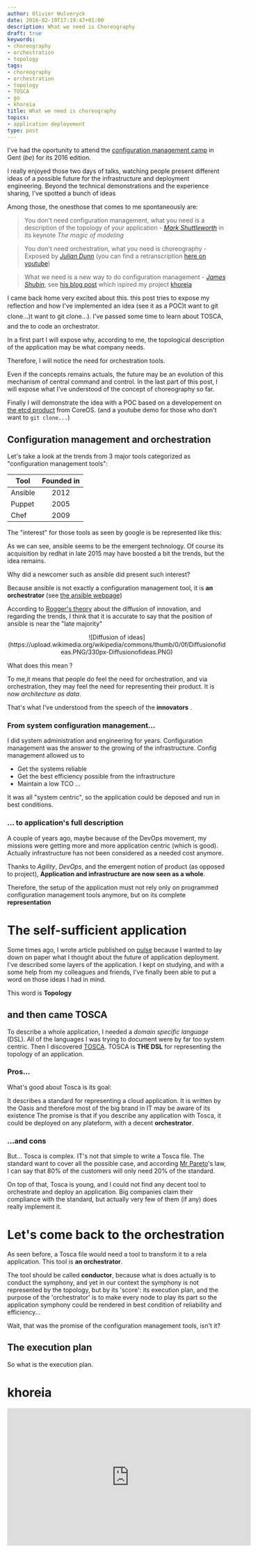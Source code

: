 ```yaml
---
author: Olivier Wulveryck
date: 2016-02-10T17:19:47+01:00
description: What we need is Choreography
draft: true
keywords:
- choreography
- orchestration
- topology
tags:
- choreography
- orchestration
- topology
- TOSCA
- go
- khoreia
title: What we need is choreography
topics:
- application deployement
type: post
---
```


I've had the oportunity to attend the [configuration management camp](http://cfgmgmtcamp.eu/) in Gent (_be_) for its 2016 edition.

I really enjoyed those two days of talks, watching people present different ideas of a possible future for
the infrastructure and deployment engineering. 
Beyond the technical demonstrations and the experience sharing, I've spotted a bunch of ideas

Among those, the onesthose that comes to me spontaneously are:

> You don't need configuration management, what you need is a description of the topology of your application - *[Mark Shuttleworth](http://www.markshuttleworth.com/biography)* in its keynote _The magic of modeling_

> You don't need orchestration, what you need is choreography - Exposed by _[Julian Dunn](https://www.linkedin.com/in/julian)_
(you can find a retranscription [here on youtube](https://www.youtube.com/watch?v=kfF9IATUask))

> What we need is a new way to do configuration management - _[James Shubin](https://www.linkedin.com/in/james-shubin-74a89a44)_, see [his blog post](https://ttboj.wordpress.com/2016/01/18/next-generation-configuration-mgmt/) which ispired my project [khoreia](http://github.com/owulveryck/khoreia)

I came back home very excited about this.
this post tries to expose my reflection and how I've implemented an idea (see it as a POC)t want to git clone...)t want to git clone...).
I've passed some time to learn about TOSCA, and the to code an orchestrator. 

In a first part I will expose why, according to me, the topological description of the application may be what
company needs.

Therefore, I will notice the need for orchestration tools.

Even if the concepts remains actuals, the future may be an evolution of this mechanism of central command and control. 
In the last part of this post, I will expose what I've understood of the concept of choreography so far.

Finally I will demonstrate the idea with a POC based on a developement on [the etcd product](https://github.com/coreos/etcd) from CoreOS.
(and a youtube demo for those who don't want to `git clone...`)


## Configuration management and orchestration

Let's take a look at the trends from 3 major tools categorized as "configuration management tools":

| Tool        | Founded in |
| ----------- |:----------:|
| Ansible     | 2012       |
| Puppet      | 2005       |
| Chef        | 2009       |

The "interest" for those tools as seen by google is be represented like this:

<center>
<script type="text/javascript" src="//www.google.com/trends/embed.js?hl=en&q=/m/0k0vzjb,+/m/03d3cjz,+/m/05zxlz3,+/m/0hn8c6s&date=1/2014+25m&cmpt=q&tz=Etc/GMT-1&tz=Etc/GMT-1&content=1&cid=TIMESERIES_GRAPH_0&export=5&w=700&h=350"></script>
</center>

As we can see, ansible seems to be the emergent technology. Of course its acquisition by redhat in late 2015 may have boosted a bit the trends,
but the idea remains.

Why did a newcomer such as ansible did present such interest?

Because ansible is not exactly a configuration management tool, it is **an orchestrator** (see [the ansible webpage](https://www.ansible.com/orchestration))

According to [Rogger's theory](https://en.wikipedia.org/wiki/Diffusion_of_innovations) about the diffusion of innovation, and regarding the trends, I think that it is accurate to say
that the position of ansible is near the "late majority"
<center>
![Diffusion of ideas](https://upload.wikimedia.org/wikipedia/commons/thumb/0/0f/Diffusionofideas.PNG/330px-Diffusionofideas.PNG)
</center>

What does this mean ?

To me,it means that people do feel the need for orchestration, and via orchestration, they may feel the need for representing their product.
It is now *architecture as data*.

That's what I've understood from the speech of the __innovators__ .

### From system configuration management...

I did system administration and engineering for years. Configuration management was the answer to the growing of the infrastructure.
Config management allowed us to

- Get the systems reliable
- Get the best efficiency possible from the infrastructure
- Maintain a low TCO
...

It was all "system centric", so the application could be deposed and run in best conditions.

### ... to application's full description

A couple of years ago, maybe because of the DevOps movement, my missions were getting more and more application centric (which is good). 
Actually infrastructure has not been considered as a needed cost anymore.

Thanks to _Agility_, _DevOps_, and the emergent notion of product (as opposed to project), **Application and infrastructure are now seen as a whole**.  

Therefore, the setup of the application must not rely only on programmed configuration management tools anymore, but on its complete **representation**

# The self-sufficient application

Some times ago, I wrote article published on [pulse](https://www.linkedin.com/pulse/from-integration-self-sufficient-application-olivier-wulveryck?trk=prof-post) because I wanted to lay down on paper what I thought about the future of application deployment.
I've described some layers of the application.
I kept on studying, and with a some help from my colleagues and friends, I've  finally been able to put a word on those ideas I had in mind.

This word is **Topology**

## and then came TOSCA

To describe a whole application, I needed a _domain specific language_ (DSL).
All of the languages I was trying to document were by far too system centric.
Then I discovered [TOSCA](http://docs.oasis-open.org/tosca/TOSCA-Simple-Profile-YAML/v1.0/csprd01/TOSCA-Simple-Profile-YAML-v1.0-csprd01.html).
TOSCA is __THE DSL__ for representing the topology of an application.

### Pros...
What's good about Tosca is its goal:

It describes a standard for representing a cloud application. It is written by the Oasis and therefore most of the big brand in IT may be aware of its existence
The promise is that if you describe any application with Tosca, it could be deployed on any plateform, with a decent __orchestrator__.

### ...and cons
But... Tosca is complex.
IT's not that simple to write a Tosca file. The standard want to cover all the possible case, and according [Mr Pareto](https://en.wikipedia.org/wiki/Vilfredo_Pareto)'s law,
I can say that 80% of the customers will only need 20% of the standard.

On top of that, Tosca is young, and I could not find any decent tool to orchestrate and deploy an application. 
Big companies claim their compliance with the standard, but actually very few of them (if any) does really implement it.

# Let's come back to the orchestration
As seen before, a Tosca file would need a tool to transform it to a rela application.
This tool is **an orchestrator**.

The tool should be called __conductor__, because what is does actually is to conduct the symphony, and yet in our context the symphony is not 
represented by the topology, but by its 'score': its execution plan, and the purpose of the 'orchestrator' is to make every node to play its part
so the application symphony could be rendered in best condition of reliability and efficiency...

Wait, that was the promise of the configuration management tools, isn't it?

## The execution plan
So what is the execution plan.




# khoreia
<center>
<iframe width="560" height="315" src="https://www.youtube.com/embed/l96uFQUrcp8" frameborder="0" allowfullscreen></iframe>
</center>

